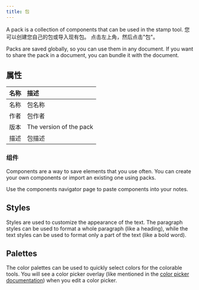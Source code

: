 ```yaml
---
title: 包
---
```


A pack is a collection of components that can be used in the stamp tool. 您可以创建您自己的包或导入现有包。 点击左上角，然后点击"包"。

Packs are saved globally, so you can use them in any document. If you want to share the pack in a document, you can bundle it with the document.

## 属性

| 名称 | 描述                      |
| -: | :---------------------- |
| 名称 | 包名称                     |
| 作者 | 包作者                     |
| 版本 | The version of the pack |
| 描述 | 包描述                     |

### 组件

Components are a way to save elements that you use often. You can create your own components or import an existing one using packs.

Use the components navigator page to paste components into your notes.

## Styles

Styles are used to customize the appearance of the text. The paragraph styles can be used to format a whole paragraph (like a heading), while the text styles can be used to format only a part of the text (like a bold word).

## Palettes

The color palettes can be used to quickly select colors for the colorable tools. You will see a color picker overlay (like mentioned in the [color picker documentation](/docs/v2/color_picker)) when you edit a color picker.
